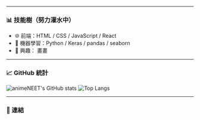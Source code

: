 <h1 align="center"></h1>

---

### 📊 技能樹（努力灌水中）

- 🌐 前端：HTML / CSS / JavaScript / React
- 🧠 機器學習：Python / Keras / pandas / seaborn
- 🎨 興趣： 畫畫

---

### 📈 GitHub 統計
![animeNEET's GitHub stats](https://github-readme-stats.vercel.app/api?username=kaio3o&show_icons=true&theme=tokyonight)
![Top Langs](https://github-readme-stats.vercel.app/api/top-langs/?username=kaio3o&layout=compact&theme=tokyonight)

---

### 🔗 連結

